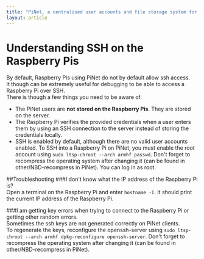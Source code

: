 ```yaml
---
title: "PiNet, a centralised user accounts and file storage system for a Raspberry Pi classroom."
layout: article
---
```


Understanding SSH on the Raspberry Pis
======
By default, Raspberry Pis using PiNet do not by default allow ssh access.   
It though can be extremely useful for debugging to be able to access a Raspberry Pi over SSH.   
There is though a few things you need to be aware of.   
- The PiNet users are **not stored on the Raspberry Pis**. They are stored on the server.   
- The Raspberry Pi verifies the provided credentials when a user enters them by using an SSH connection to the server instead of storing the credentials locally.  
- SSH is enabled by default, although there are no valid user accounts enabled. To SSH into a Raspberry Pi on PiNet, you must enable the root account using ```sudo ltsp-chroot --arch armhf passwd```. Don't forget to recompress the operating system after changing it (can be found in other/NBD-recompress in PiNet). You can log in as root.   
   
##Troubleshooting
###I don't know what the IP address of the Raspberry Pi is?    
Open a terminal on the Raspberry Pi and enter ```hostname -I```. It should print the current IP address of the Raspberry Pi.   

###I am getting key errors when trying to connect to the Raspberry Pi or getting other random errors.   
Sometimes the ssh keys are not generated correctly on PiNet clients.   
To regenerate the keys, reconfigure the openssh-server using ```sudo ltsp-chroot --arch armhf dpkg-reconfigure openssh-server```. Don't forget to recompress the operating system after changing it (can be found in other/NBD-recompress in PiNet).   
